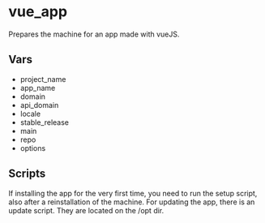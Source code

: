 # vue_app

Prepares the machine for an app made with vueJS.

## Vars

- project_name
- app_name
- domain
- api_domain
- locale
- stable_release
- main
- repo
- options

## Scripts

If installing the app for the very first time, you need to run the setup script, also after a reinstallation of the machine. For updating the app, there is an update script. They are located on the /opt dir.
